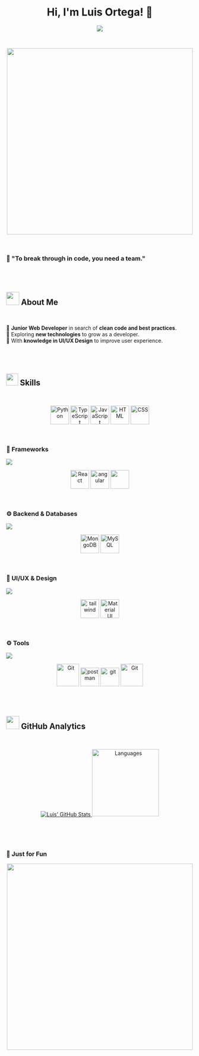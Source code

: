 <h1 align="center"><b>Hi, I'm Luis Ortega! 🤙</b></h1>

<p align="center">
  <a href="https://github.com/DenverCoder1/readme-typing-svg">
    <img src="https://readme-typing-svg.herokuapp.com?font=Time+New+Roman&color=cyan&size=25&center=true&vCenter=true&width=600&height=100&lines=Glad+to+have+you+here!...<3;Junior+Front-End+Developer;Active+Programming+Student;Seeking+Clean+and+Organized+Code;Always+Learning+and+Experimenting">
  </a>
</p>

<br>

<p align="center">
  <img width="500" src="https://cdn.dribbble.com/users/1277312/screenshots/14733298/media/39b1045e593737587dd60e42c8422d1f.gif">
</p>


<br>

  
  ### **🚀 "To break through in code, you need a team."**
  
<br>
<br>

<h2> <img src="https://media.giphy.com/media/hvRJCLFzcasrR4ia7z/giphy.gif" width="35"> About Me </h2>
<br>

🔹 **Junior Web Developer** in search of **clean code and best practices**.  
🔹 Exploring **new technologies** to grow as a developer.  
🔹 With **knowledge in UI/UX Design** to improve user experience. 
<br>
<br>
<br>
<br>


<h2> <img src="https://media2.giphy.com/media/QssGEmpkyEOhBCb7e1/giphy.gif?cid=ecf05e47a0n3gi1bfqntqmob8g9aid1oyj2wr3ds3mg700bl&rid=giphy.gif" width="32px"> Skills </h2>

<br>
<p align="center">
  <img src="https://techstack-generator.vercel.app/python-icon.svg" alt="Python" width="50" height="50" />
  <img src="https://techstack-generator.vercel.app/ts-icon.svg" alt="TypeScript" width="50" height="50" />
  <img src="https://techstack-generator.vercel.app/js-icon.svg" alt="JavaScript" width="50" height="50" />
  <img src="https://cdn.jsdelivr.net/gh/devicons/devicon/icons/html5/html5-plain.svg" alt="HTML" width="50" height="50" />
  <img src="https://cdn.jsdelivr.net/gh/devicons/devicon/icons/css3/css3-plain.svg" alt="CSS" width="50" height="50" />
</p>

<br>

### **🚀 Frameworks**  
<img src="https://user-images.githubusercontent.com/73097560/115834477-dbab4500-a447-11eb-908a-139a6edaec5c.gif">
<br>
<p align="center">
  <img src="https://techstack-generator.vercel.app/react-icon.svg" alt="React" width="50" height="50" />
  <img src="https://angular.io/assets/images/logos/angular/angular.svg" alt="angular" width="50" height="50"/>
 <img src="https://skillicons.dev/icons?i=express&perline=1" width="50" height="50"  />
</p>

<br>

### **⚙️ Backend & Databases**  
<img src="https://user-images.githubusercontent.com/73097560/115834477-dbab4500-a447-11eb-908a-139a6edaec5c.gif">
<br>
<p align="center">
  <img src="https://cdn.jsdelivr.net/gh/devicons/devicon/icons/mongodb/mongodb-original.svg" alt="MongoDB" width="50" height="50" />
  <img src="https://techstack-generator.vercel.app/mysql-icon.svg" alt="MySQL" width="50" height="50" />
</p>

<br>

### **🎨 UI/UX & Design**  

<img src="https://user-images.githubusercontent.com/73097560/115834477-dbab4500-a447-11eb-908a-139a6edaec5c.gif">
<br>
<p align="center">
   <img src="https://www.vectorlogo.zone/logos/tailwindcss/tailwindcss-icon.svg" alt="tailwind" width="50" height="50"/>
  <img src="https://cdn.jsdelivr.net/gh/devicons/devicon/icons/materialui/materialui-original.svg" alt="Material UI" width="50" height="50" />
</p>
<br>

### **⚙️ Tools**  

<img src="https://user-images.githubusercontent.com/73097560/115834477-dbab4500-a447-11eb-908a-139a6edaec5c.gif">
<br>
<p align="center">
  <img src="https://user-images.githubusercontent.com/64439609/212556802-77a65ec1-aa71-4272-b603-1a57d1914678.png" width="60" height="60" alt="Git"/>
  <img src="https://www.vectorlogo.zone/logos/getpostman/getpostman-icon.svg" alt="postman" width="50" height="50"/>
  <img src="https://www.vectorlogo.zone/logos/git-scm/git-scm-icon.svg" alt="git" width="50" height="50"/>
  <img src="https://user-images.githubusercontent.com/64439609/212556741-81407849-82c8-4926-854f-820e8a644375.png" width="60" height="60" alt="Git"/>
</p>
<br>
<br>



## <img src="https://media.giphy.com/media/iY8CRBdQXODJSCERIr/giphy.gif" width="35"><b> GitHub Analytics  </b>
<br>
<p align="center">
  <a href="https://github.com/LuisAlek">
    <img alt="Luis' GitHub Stats" src="https://github-readme-stats.vercel.app/api?username=LuisAlek&show_icons=true&theme=radical">
    <img height="180em" src="https://github-readme-stats-eight-theta.vercel.app/api/top-langs/?username=LuisAlek&layout=compact&langs_count=8&theme=radical&title=Languages" alt="Languages"/>
  </a>
</p>

<br>
<br>
<br>

### 🦖 Just for Fun  
<p align="center">
  <img width="500" src="https://github.com/vimalverma558/vimalverma558/blob/v2/img/dino.gif">
</p>

